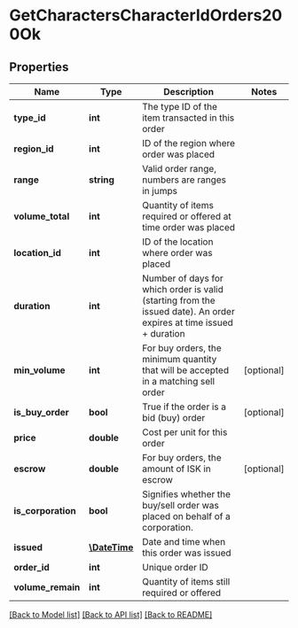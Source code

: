# GetCharactersCharacterIdOrders200Ok

## Properties
Name | Type | Description | Notes
------------ | ------------- | ------------- | -------------
**type_id** | **int** | The type ID of the item transacted in this order | 
**region_id** | **int** | ID of the region where order was placed | 
**range** | **string** | Valid order range, numbers are ranges in jumps | 
**volume_total** | **int** | Quantity of items required or offered at time order was placed | 
**location_id** | **int** | ID of the location where order was placed | 
**duration** | **int** | Number of days for which order is valid (starting from the issued date). An order expires at time issued + duration | 
**min_volume** | **int** | For buy orders, the minimum quantity that will be accepted in a matching sell order | [optional] 
**is_buy_order** | **bool** | True if the order is a bid (buy) order | [optional] 
**price** | **double** | Cost per unit for this order | 
**escrow** | **double** | For buy orders, the amount of ISK in escrow | [optional] 
**is_corporation** | **bool** | Signifies whether the buy/sell order was placed on behalf of a corporation. | 
**issued** | [**\DateTime**](\DateTime.md) | Date and time when this order was issued | 
**order_id** | **int** | Unique order ID | 
**volume_remain** | **int** | Quantity of items still required or offered | 

[[Back to Model list]](../README.md#documentation-for-models) [[Back to API list]](../README.md#documentation-for-api-endpoints) [[Back to README]](../README.md)


